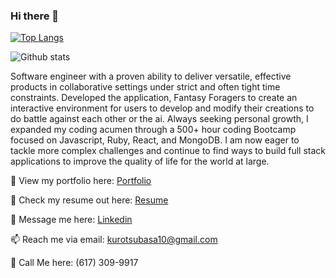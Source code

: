 ### Hi there 👋

<!--
**kurotsubasa/kurotsubasa** is a ✨ _special_ ✨ repository because its `README.md` (this file) appears on your GitHub profile.

Here are some ideas to get you started:

- 🔭 I’m currently working on ...
- 🌱 I’m currently learning ...
- 👯 I’m looking to collaborate on ...
- 🤔 I’m looking for help with ...
- 💬 Ask me about ...
- 📫 How to reach me: ...
- 😄 Pronouns: ...
- ⚡ Fun fact: ...
-->

[![Top Langs](https://github-readme-stats.vercel.app/api/top-langs/?username=kurotsubasa&layout=compact)](https://github.com/kurotsubasa/github-readme-stats)

![Github stats](https://github-readme-stats.vercel.app/api?username=kurotsubasa&show_icons=true&theme=dark)

Software engineer with a proven ability to deliver versatile, effective products in collaborative settings under strict and often tight time constraints. Developed the application, Fantasy Foragers to create an interactive environment for users to develop and modify their creations to do battle against each other or the ai. Always seeking personal growth, I expanded my coding acumen through a 500+ hour coding Bootcamp focused on Javascript, Ruby, React, and MongoDB. I am now eager to tackle more complex challenges and continue to find ways to build full stack applications to improve the quality of life for the world at large. 

👀 View my portfolio here: [Portfolio](https://kurotsubasa.github.io/)

📝 Check my resume out here: [Resume](drive.google.com)

💬 Message me here: [Linkedin](https://www.linkedin.com/in/yang-hua/)

📫 Reach me via email: [kurotsubasa10@gmail.com](mailto:kurotsubasa10@gmail.com)

📲 Call Me here: (617) 309-9917
